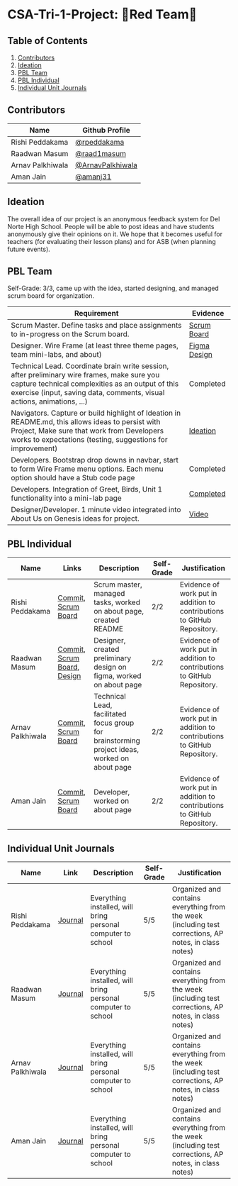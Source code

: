 # CSA-Tri-1-Project: 🔴Red Team🔴 

## Table of Contents
1. [Contributors](https://github.com/raad1masum/AP-CSA-Tri-1-Project#contributors)
2. [Ideation](https://github.com/raad1masum/AP-CSA-Tri-1-Project#ideation)
3. [PBL Team](https://github.com/raad1masum/AP-CSA-Tri-1-Project#pbl-team)
4. [PBL Individual](https://github.com/raad1masum/AP-CSA-Tri-1-Project#pbl-individual)
5. [Individual Unit Journals](https://github.com/raad1masum/AP-CSA-Tri-1-Project#individual-unit-journals)

## Contributors
| Name | Github Profile |
| - | - |
| Rishi Peddakama | [@rpeddakama](https://github.com/rpeddakama) |
| Raadwan Masum | [@raad1masum](https://github.com/raad1masum) |
| Arnav Palkhiwala | [@ArnavPalkhiwala](https://github.com/ArnavPalkhiwala) |
| Aman Jain | [@amanj31](https://github.com/amanj31) |

## Ideation
The overall idea of our project is an anonymous feedback system for Del Norte High School. People will be able to post ideas and have students anonymously give their opinions on it. We hope that it becomes useful for teachers (for evaluating their lesson plans) and for ASB (when planning future events).

## PBL Team

Self-Grade: 3/3, came up with the idea, started designing, and managed scrum board for organization.

| Requirement | Evidence |
| - | - |
| Scrum Master. Define tasks and place assignments to in-progress on the Scrum board. | [Scrum Board](https://github.com/raad1masum/AP-CSA-Tri-1-Project/projects) |
| Designer. Wire Frame (at least three theme pages, team mini-labs, and about) | [Figma Design](https://www.figma.com/file/Gwml5xTAfzebPmFUXSoqm4/AP-CSA-Project?node-id=0%3A1) |
| Technical Lead. Coordinate brain write session, after preliminary wire frames, make sure you capture technical complexities as an output of this exercise (input, saving data, comments, visual actions, animations, ...) | Completed |
| Navigators. Capture or build highlight of Ideation in README.md, this allows ideas to persist with Project,  Make sure that work from Developers works to expectations (testing, suggestions for improvement) | [Ideation](https://github.com/raad1masum/AP-CSA-Tri-1-Project#ideation) |
| Developers. Bootstrap drop downs in navbar, start to form Wire Frame menu options.  Each menu option should have a Stub code page | Completed |
| Developers. Integration of Greet, Birds, Unit 1 functionality into a mini-lab page | [Completed](https://github.com/raad1masum/AP-CSA-Tri-1-Project/commit/23b4cb4e77e37c3f1704bb52e7ee829a2d75f3c3) |
| Designer/Developer. 1 minute video integrated into About Us on Genesis ideas for project. | [Video](https://www.youtube.com/watch?v=DS3nnkHsSHk) |

## PBL Individual
| Name | Links | Description | Self-Grade | Justification|
| - | - | - | - | - |
| Rishi Peddakama | [Commit](https://github.com/raad1masum/AP-CSA-Tri-1-Project/commit/3780df25b5cd5db276b8d24aff8b597dea7926ec), [Scrum Board](https://github.com/raad1masum/AP-CSA-Tri-1-Project/projects) | Scrum master, managed tasks, worked on about page, created README | 2/2 | Evidence of work put in addition to contributions to GitHub Repository. | 
| Raadwan Masum | [Commit](https://github.com/raad1masum/AP-CSA-Tri-1-Project/commit/f885dcb38b314b8faf3c1e939024a31640660c07), [Scrum Board](https://github.com/raad1masum/AP-CSA-Tri-1-Project/projects), [Design](https://www.figma.com/file/Gwml5xTAfzebPmFUXSoqm4/AP-CSA-Project?node-id=0%3A1)  | Designer, created preliminary design on figma, worked on about page | 2/2 | Evidence of work put in addition to contributions to GitHub Repository. | 
| Arnav Palkhiwala | [Commit](https://github.com/raad1masum/AP-CSA-Tri-1-Project/commit/aeb2d018ab3cabd821b7b61e8c238955adc501c4), [Scrum Board](https://github.com/raad1masum/AP-CSA-Tri-1-Project/projects) | Technical Lead, facilitated focus group for brainstorming project ideas, worked on about page | 2/2 | Evidence of work put in addition to contributions to GitHub Repository. | 
| Aman Jain | [Commit](https://github.com/raad1masum/AP-CSA-Tri-1-Project/commit/c0b48a637d332f9fb67a3624e18eb230cd9cf777), [Scrum Board](https://github.com/raad1masum/AP-CSA-Tri-1-Project/projects) | Developer, worked on about page | 2/2 | Evidence of work put in addition to contributions to GitHub Repository. | 

## Individual Unit Journals
| Name | Link | Description | Self-Grade | Justification |
| - | - | - | - | - |
| Rishi Peddakama | [Journal](https://docs.google.com/document/d/1vxzWnE3vU9BzimUlZjcTz79fNOBTLcT7G4B1LLMhNEw/edit?usp=sharing) | Everything installed, will bring personal computer to school | 5/5 | Organized and contains everything from the week (including test corrections, AP notes, in class notes) |
| Raadwan Masum | [Journal](https://docs.google.com/document/d/1XdgObYAPpPuwJi6Kvq3mPO6OQn05WOdcwZ73aTua7e8/edit?usp=sharing) | Everything installed, will bring personal computer to school | 5/5 | Organized and contains everything from the week (including test corrections, AP notes, in class notes) |
| Arnav Palkhiwala | [Journal](https://docs.google.com/document/d/14JUKWkG_LahbXd0Sn64hrhkVfYiie1kDjvrUdF9fts8/edit) | Everything installed, will bring personal computer to school | 5/5 | Organized and contains everything from the week (including test corrections, AP notes, in class notes) |
| Aman Jain | [Journal](https://docs.google.com/document/d/1DZxo0UIKQWJ7KLox5hkE96J63tFqWoBb3ydF6jgcSg0/edit?usp=sharing) | Everything installed, will bring personal computer to school | 5/5 | Organized and contains everything from the week (including test corrections, AP notes, in class notes) |